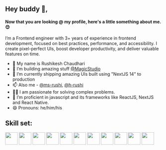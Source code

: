 ## Hey buddy 👋,

#### Now that you are looking @ my profile, here's a little something about me.😊

I’m a Frontend engineer with 3+ years of experience in frontend development, focused on best practices, performance,
and accessibility. I create pixel-perfect UIs, boost developer productivity, and deliver valuable features on time.

- 👋 My name is Rushikesh Chaudhari
- 👀 I’m building amazing stuff [@MagicStudio](https://instaheadshots.com/)
- 🌱 I’m currently shipping amazing UIs built using "NextJS 14" to production
- 📫 Also me - [@ms-rushi](https://github.com/ms-rushi), [@h-rushi](https://github.com/h-rushi)
- 👨‍💻 I am passionate for solving complex problems. 
- 🌱 I’m proficient in javascript and its frameworks like ReactJS, NextJS and React Native.
- 😄 Pronouns: he/him/his

## Skill set:

<p align="left">
<img src="https://raw.githubusercontent.com/dustin100/dustin100/master/assests/react-original.svg" height="auto" width="40">
<img src="https://raw.githubusercontent.com/dustin100/dustin100/master/assests/nodejs-original.svg" height="auto" width="40">
<img src="https://raw.githubusercontent.com/dustin100/dustin100/master/assests/express-original.svg" height="auto" width="40">
<img src="https://raw.githubusercontent.com/dustin100/dustin100/master/assests/mongodb-original.svg" height="auto" width="40">
<img src="https://raw.githubusercontent.com/dustin100/dustin100/master/assests/javascript-plain.svg" height="auto" width="40">
<img src="https://raw.githubusercontent.com/dustin100/dustin100/master/assests/css3-original.svg" height="auto" width="40">
<img src="https://raw.githubusercontent.com/dustin100/dustin100/master/assests/react-original.svg" height="auto" width="40">
<img src="https://raw.githubusercontent.com/dustin100/dustin100/master/assests/html5-original.svg" height="auto" width="40">
<img src="https://raw.githubusercontent.com/dustin100/dustin100/master/assests/visualstudio-plain.svg" height="auto" width="40">
<img src="https://raw.githubusercontent.com/dustin100/dustin100/master/assests/redux-original.svg" height="auto" width="40">
<img src="https://raw.githubusercontent.com/dustin100/dustin100/master/assests/git-original.svg" height="auto" width="40">
</p>

